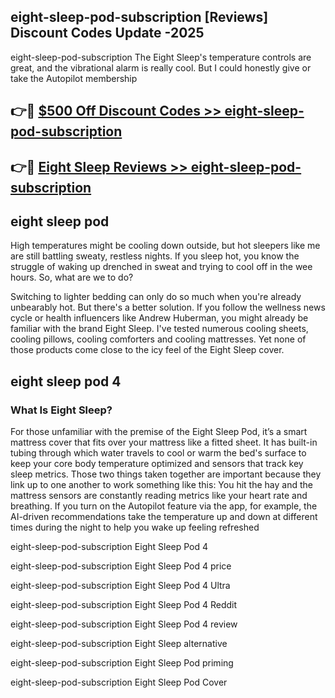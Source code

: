 ## eight-sleep-pod-subscription [Reviews​] Discount Codes Update -2025

eight-sleep-pod-subscription The Eight Sleep's temperature controls are great, and the vibrational alarm is really cool. But I could honestly give or take the Autopilot membership

## 👉🔴 [$500 Off Discount Codes >> eight-sleep-pod-subscription](http://download.freeplayer.one?title=eight-sleep-pod-subscription&ref=18-ES)

## 👉🔴 [Eight Sleep Reviews >> eight-sleep-pod-subscription](http://download.freeplayer.one?title=eight-sleep-pod-subscription&ref=18-ES)

## eight sleep pod

High temperatures might be cooling down outside, but hot sleepers like me are still battling sweaty, restless nights. If you sleep hot, you know the struggle of waking up drenched in sweat and trying to cool off in the wee hours. So, what are we to do?

Switching to lighter bedding can only do so much when you're already unbearably hot. But there's a better solution. If you follow the wellness news cycle or health influencers like Andrew Huberman, you might already be familiar with the brand Eight Sleep. I've tested numerous cooling sheets, cooling pillows, cooling comforters and cooling mattresses. Yet none of those products come close to the icy feel of the Eight Sleep cover.

## eight sleep pod 4

### What Is Eight Sleep?

For those unfamiliar with the premise of the Eight Sleep Pod, it’s a smart mattress cover that fits over your mattress like a fitted sheet. It has built-in tubing through which water travels to cool or warm the bed's surface to keep your core body temperature optimized and sensors that track key sleep metrics. Those two things taken together are important because they link up to one another to work something like this: You hit the hay and the mattress sensors are constantly reading metrics like your heart rate and breathing. If you turn on the Autopilot feature via the app, for example, the AI-driven recommendations take the temperature up and down at different times during the night to help you wake up feeling refreshed

eight-sleep-pod-subscription Eight Sleep Pod 4

eight-sleep-pod-subscription Eight Sleep Pod 4 price

eight-sleep-pod-subscription Eight Sleep Pod 4 Ultra

eight-sleep-pod-subscription Eight Sleep Pod 4 Reddit

eight-sleep-pod-subscription Eight Sleep Pod 4 review

eight-sleep-pod-subscription Eight Sleep alternative

eight-sleep-pod-subscription Eight Sleep Pod priming

eight-sleep-pod-subscription Eight Sleep Pod Cover